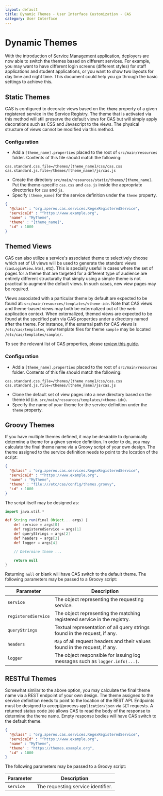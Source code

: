 ```yaml
---
layout: default
title: Dynamic Themes - User Interface Customization - CAS
category: User Interface
---
```


# Dynamic Themes

With the introduction of [Service Management application](../services/Service-Management.html), deployers are now able to switch the themes based on 
different services. For example, you may want to have different login screens (different styles) for staff applications and student applications, or you want to show two 
layouts for day time and night time. This document could help you go through the basic settings to achieve this.

## Static Themes

CAS is configured to decorate views based on the `theme` property of a given registered service in the Service Registry. The theme that is activated via this method will still preserve the default views for CAS but will simply apply decorations such as CSS and Javascript to the views. The physical structure of views cannot be modified via this method.

### Configuration

- Add a `[theme_name].properties` placed to the root of `src/main/resources` folder. Contents of this file should match the following:

```properties
cas.standard.css.file=/themes/[theme_name]/css/cas.css
cas.standard.js.file=/themes/[theme_name]/js/cas.js
```

- Create the directory `src/main/resources/static/themes/[theme_name]`. Put the theme-specific `cas.css` and `cas.js` inside the appropriate directories for `css` and `js`.
- Specify `[theme_name]` for the service definition under the `theme` property.

```json
{
  "@class" : "org.apereo.cas.services.RegexRegisteredService",
  "serviceId" : "^https://www.example.org",
  "name" : "MyTheme",
  "theme" : "[theme_name]",
  "id" : 1000
}
```

## Themed Views

CAS can also utilize a service's associated theme to selectively choose which set of UI views will be used to generate the standard views (`casLoginView.html`, etc). This is specially useful in cases where the set of pages for a theme that are targeted for a different type of audience are entirely different structurally that simply using a simple theme is not practical to augment the default views. In such cases, new view pages may be required.

Views associated with a particular theme by default are expected to be found at: `src/main/resources/templates/<theme-id>`. Note that CAS views and theme-based views may both be externalized out of the web application context. When externalized, themed views are expected to be found at the specified path via CAS properties under a directory named after the theme. For instance, if the external path for CAS views is `/etc/cas/templates`, view template files for theme `sample` may be located `/etc/cas/templates/sample/`.

  To see the relevant list of CAS properties, please [review this guide](../configuration/Configuration-Properties.html#views).

### Configuration

- Add a `[theme_name].properties` placed to the root of `src/main/resources` folder. Contents of this file should match the following:

```properties
cas.standard.css.file=/themes/[theme_name]/css/cas.css
cas.standard.js.file=/themes/[theme_name]/js/cas.js
```

- Clone the default set of view pages into a new directory based on the theme id (i.e. `src/main/resources/templates/<theme-id>`).
- Specify the name of your theme for the service definition under the `theme` property.

## Groovy Themes

If you have multiple themes defined, it may be desirable to dynamically determine a theme for a given service definition. In order to do, you may calculate the final theme name via a Groovy script of your own design. The theme assigned to the service definition needs to point to the location of the script:

```json
{
  "@class" : "org.apereo.cas.services.RegexRegisteredService",
  "serviceId" : "^https://www.example.org",
  "name" : "MyTheme",
  "theme" : "file:///etc/cas/config/themes.groovy",
  "id" : 1000
}
```

The script itself may be designed as:

```groovy
import java.util.*

def String run(final Object... args) {
    def service = args[0]
    def registeredService = args[1]
    def queryStrings = args[2]
    def headers = args[3]
    def logger = args[4]

    // Determine theme ...

    return null
}
```

Returning `null` or blank will have CAS switch to the default theme. The following parameters may be passed to a Groovy script:

| Parameter             | Description
|-----------------------|-----------------------------------------------------------------------
| `service`             | The object representing the requesting service.
| `registeredService`   | The object representing the matching registered service in the registry.
| `queryStrings`        | Textual representation of all query strings found in the request, if any.
| `headers`             | `Map` of all request headers and their values found in the request, if any.
| `logger`              | The object responsible for issuing log messages such as `logger.info(...)`.

## RESTful Themes

Somewhat similar to the above option, you may calculate the final theme name via a REST endpoint of your own design. The theme assigned to the service definition needs to point to the location of the REST API. Endpoints must be designed to accept/process `application/json` via `GET` requests. A returned status code `200` allows CAS to read the body of the response to determine the theme name. Empty response bodies will have CAS switch to the default theme.

```json
{
  "@class" : "org.apereo.cas.services.RegexRegisteredService",
  "serviceId" : "^https://www.example.org",
  "name" : "MyTheme",
  "theme" : "https://themes.example.org",
  "id" : 1000
}
```

The following parameters may be passed to a Groovy script:

| Parameter             | Description
|-----------------------|-----------------------------------------------------------------------
| `service`             | The requesting service identifier.
